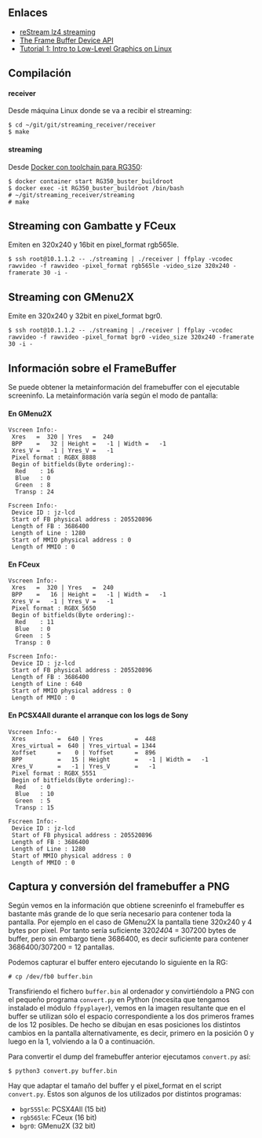 ## Enlaces

* [reStream lz4 streaming](https://gist.github.com/NickHu/95e8e5e1b8b326d2cb46ce461d3ec701)
* [The Frame Buffer Device API](https://www.kernel.org/doc/Documentation/fb/api.txt)
* [Tutorial 1: Intro to Low-Level Graphics on Linux](http://betteros.org/tut/graphics1.php#fbdev)

## Compilación

#### receiver

Desde máquina Linux donde se va a recibir el streaming:

```
$ cd ~/git/git/streaming_receiver/receiver
$ make
```

#### streaming

Desde [Docker con toolchain para RG350](/2020-05-25-rg350_docker_buildroot.html#compilacion-de-distribucion-od-contrib):

```
$ docker container start RG350_buster_buildroot
$ docker exec -it RG350_buster_buildroot /bin/bash
# ~/git/streaming_receiver/streaming
# make
```

## Streaming con Gambatte y FCeux

Emiten en 320x240 y 16bit en pixel_format rgb565le.

```
$ ssh root@10.1.1.2 -- ./streaming | ./receiver | ffplay -vcodec rawvideo -f rawvideo -pixel_format rgb565le -video_size 320x240 -framerate 30 -i -
```

## Streaming con GMenu2X

Emite en 320x240 y 32bit en pixel_format bgr0.

```
$ ssh root@10.1.1.2 -- ./streaming | ./receiver | ffplay -vcodec rawvideo -f rawvideo -pixel_format bgr0 -video_size 320x240 -framerate 30 -i -
```

## Información sobre el FrameBuffer

Se puede obtener la metainformación del framebuffer con el ejecutable screeninfo. La metainformación varía según el modo de pantalla:

#### En GMenu2X

```
Vscreen Info:-
 Xres   =  320 | Yres   =  240
 BPP    =   32 | Height =   -1 | Width =   -1
 Xres_V =   -1 | Yres_V =   -1
 Pixel format : RGBX_8888
 Begin of bitfields(Byte ordering):-
  Red    : 16
  Blue   : 0
  Green  : 8
  Transp : 24

Fscreen Info:-
 Device ID : jz-lcd
 Start of FB physical address : 205520896
 Length of FB : 3686400
 Length of Line : 1280
 Start of MMIO physical address : 0
 Length of MMIO : 0
```

#### En FCeux

```
Vscreen Info:-
 Xres   =  320 | Yres   =  240
 BPP    =   16 | Height =   -1 | Width =   -1
 Xres_V =   -1 | Yres_V =   -1
 Pixel format : RGBX_5650
 Begin of bitfields(Byte ordering):-
  Red    : 11
  Blue   : 0
  Green  : 5
  Transp : 0

Fscreen Info:-
 Device ID : jz-lcd
 Start of FB physical address : 205520896
 Length of FB : 3686400
 Length of Line : 640
 Start of MMIO physical address : 0
 Length of MMIO : 0
```

#### En PCSX4All durante el arranque con los logs de Sony

```
Vscreen Info:-
 Xres         =  640 | Yres         =  448
 Xres_virtual =  640 | Yres_virtual = 1344
 Xoffset      =    0 | Yoffset      =  896
 BPP          =   15 | Height       =   -1 | Width =   -1
 Xres_V       =   -1 | Yres_V       =   -1
 Pixel format : RGBX_5551
 Begin of bitfields(Byte ordering):-
  Red    : 0
  Blue   : 10
  Green  : 5
  Transp : 15

Fscreen Info:-
 Device ID : jz-lcd
 Start of FB physical address : 205520896
 Length of FB : 3686400
 Length of Line : 1280
 Start of MMIO physical address : 0
 Length of MMIO : 0
```

## Captura y conversión del framebuffer a PNG

Según vemos en la información que obtiene screeninfo el framebuffer es bastante más grande de lo que sería necesario para contener toda la pantalla. Por ejemplo en el caso de GMenu2X la pantalla tiene 320x240 y 4 bytes por pixel. Por tanto sería suficiente 320*240*4 = 307200 bytes de buffer, pero sin embargo tiene 3686400, es decir suficiente para contener 3686400/307200 = 12 pantallas.

Podemos capturar el buffer entero ejecutando lo siguiente en la RG:

```
# cp /dev/fb0 buffer.bin
```

Transfiriendo el fichero `buffer.bin` al ordenador y convirtiéndolo a PNG con el pequeño programa `convert.py` en Python (necesita que tengamos instalado el módulo `ffpyplayer`), vemos en la imagen resultante que en el buffer se utilizan sólo el espacio correspondiente a los dos primeros frames de los 12 posibles. De hecho se dibujan en esas posiciones los distintos cambios en la pantalla alternativamente, es decir, primero en la posición 0 y luego en la 1, volviendo a la 0 a continuación.

Para convertir el dump del framebuffer anterior ejecutamos `convert.py` así:

```
$ python3 convert.py buffer.bin
```

Hay que adaptar el tamaño del buffer y el pixel_format en el script `convert.py`. Estos son algunos de los utilizados por distintos programas:

* `bgr555le`: PCSX4All (15 bit)
* `rgb565le`: FCeux (16 bit)
* `bgr0`: GMenu2X (32 bit)
